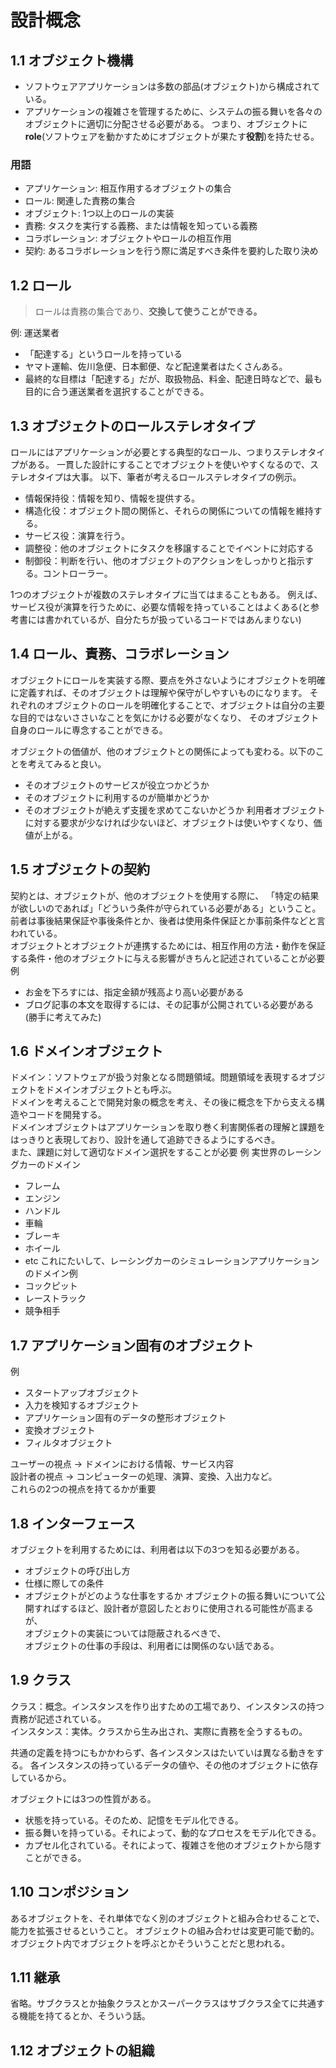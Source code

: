 # 設計概念

## 1.1 オブジェクト機構
* ソフトウェアアプリケーションは多数の部品(オブジェクト)から構成されている。
* アプリケーションの複雑さを管理するために、システムの振る舞いを各々のオブジェクトに適切に分配させる必要がある。
つまり、オブジェクトに**role**(ソフトウェアを動かすためにオブジェクトが果たす**役割**)を持たせる。

### 用語
* アプリケーション: 相互作用するオブジェクトの集合
* ロール: 関連した責務の集合
* オブジェクト: 1つ以上のロールの実装
* 責務: タスクを実行する義務、または情報を知っている義務
* コラボレーション: オブジェクトやロールの相互作用
* 契約: あるコラボレーションを行う際に満足すべき条件を要約した取り決め
 

## 1.2 ロール
>ロールは責務の集合であり、**交換して使うことができる。**

例: 運送業者
* 「配達する」というロールを持っている
* ヤマト運輸、佐川急便、日本郵便、など配達業者はたくさんある。
* 最終的な目標は「配達する」だが、取扱物品、料金、配達日時などで、最も目的に合う運送業者を選択することができる。


## 1.3 オブジェクトのロールステレオタイプ

ロールにはアプリケーションが必要とする典型的なロール、つまりステレオタイプがある。
一貫した設計にすることでオブジェクトを使いやすくなるので、ステレオタイプは大事。
以下、筆者が考えるロールステレオタイプの例示。

* 情報保持役：情報を知り、情報を提供する。
* 構造化役：オブジェクト間の関係と、それらの関係についての情報を維持する。
* サービス役：演算を行う。
* 調整役：他のオブジェクトにタスクを移譲することでイベントに対応する
* 制御役：判断を行い、他のオブジェクトのアクションをしっかりと指示する。コントローラー。
 
1つのオブジェクトが複数のステレオタイプに当てはまることもある。
例えば、サービス役が演算を行うために、必要な情報を持っていることはよくある(と参考書には書かれているが、自分たちが扱っているコードではあんまりない)



## 1.4 ロール、責務、コラボレーション

オブジェクトにロールを実装する際、要点を外さないようにオブジェクトを明確に定義すれば、そのオブジェクトは理解や保守がしやすいものになります。
それぞれのオブジェクトのロールを明確化することで、オブジェクトは自分の主要な目的ではないささいなことを気にかける必要がなくなり、
そのオブジェクト自身のロールに専念することができる。

オブジェクトの価値が、他のオブジェクトとの関係によっても変わる。以下のことを考えてみると良い。
* そのオブジェクトのサービスが役立つかどうか
* そのオブジェクトに利用するのが簡単かどうか
* そのオブジェクトが絶えず支援を求めてこないかどうか
利用者オブジェクトに対する要求が少なければ少ないほど、オブジェクトは使いやすくなり、価値が上がる。


## 1.5 オブジェクトの契約
契約とは、オブジェクトが、他のオブジェクトを使用する際に、
「特定の結果が欲しいのであれば」「どういう条件が守られている必要がある」ということ。  
前者は事後結果保証や事後条件とか、後者は使用条件保証とか事前条件などと言われている。  
オブジェクトとオブジェクトが連携するためには、相互作用の方法・動作を保証する条件・他のオブジェクトに与える影響がきちんと記述されていることが必要  
例  
* お金を下ろすには、指定金額が残高より高い必要がある
* ブログ記事の本文を取得するには、その記事が公開されている必要がある(勝手に考えてみた)


## 1.6 ドメインオブジェクト
ドメイン：ソフトウェアが扱う対象となる問題領域。問題領域を表現するオブジェクトをドメインオブジェクトとも呼ぶ。  
ドメインを考えることで開発対象の概念を考え、その後に概念を下から支える構造やコードを開発する。  
ドメインオブジェクトはアプリケーションを取り巻く利害関係者の理解と課題をはっきりと表現しており、設計を通して追跡できるようにするべき。  
また、課題に対して適切なドメイン選択をすることが必要
例 実世界のレーシングカーのドメイン
* フレーム
* エンジン
* ハンドル
* 車輪
* ブレーキ
* ホイール
* etc
これにたいして、レーシングカーのシミュレーションアプリケーションのドメイン例
* コックピット
* レーストラック
* 競争相手

## 1.7 アプリケーション固有のオブジェクト
例
* スタートアップオブジェクト
* 入力を検知するオブジェクト
* アプリケーション固有のデータの整形オブジェクト
* 変換オブジェクト
* フィルタオブジェクト

ユーザーの視点 → ドメインにおける情報、サービス内容  
設計者の視点 → コンピューターの処理、演算、変換、入出力など。  
これらの2つの視点を持てるかが重要


## 1.8 インターフェース
オブジェクトを利用するためには、利用者は以下の3つを知る必要がある。
* オブジェクトの呼び出し方
* 仕様に際しての条件
* オブジェクトがどのような仕事をするか
オブジェクトの振る舞いについて公開すればするほど、設計者が意図したとおりに使用される可能性が高まるが、  
オブジェクトの実装については隠蔽されるべきで、  
オブジェクトの仕事の手段は、利用者には関係のない話である。


## 1.9 クラス
クラス：概念。インスタンスを作り出すための工場であり、インスタンスの持つ責務が記述されている。  
インスタンス：実体。クラスから生み出され、実際に責務を全うするもの。  

共通の定義を持つにもかかわらず、各インスタンスはたいていは異なる動きをする。
各インスタンスの持っているデータの値や、その他のオブジェクトに依存しているから。

オブジェクトには3つの性質がある。
* 状態を持っている。そのため、記憶をモデル化できる。
* 振る舞いを持っている。それによって、動的なプロセスをモデル化できる。
* カプセル化されている。それによって、複雑さを他のオブジェクトから隠すことができる。


## 1.10 コンポジション
あるオブジェクトを、それ単体でなく別のオブジェクトと組み合わせることで、能力を拡張させるということ。
オブジェクトの組み合わせは変更可能で動的。
オブジェクト内でオブジェクトを呼ぶとかそういうことだと思われる。


## 1.11 継承
省略。サブクラスとか抽象クラスとかスーパークラスはサブクラス全てに共通する機能を持てるとか、そういう話。


## 1.12 オブジェクトの組織
